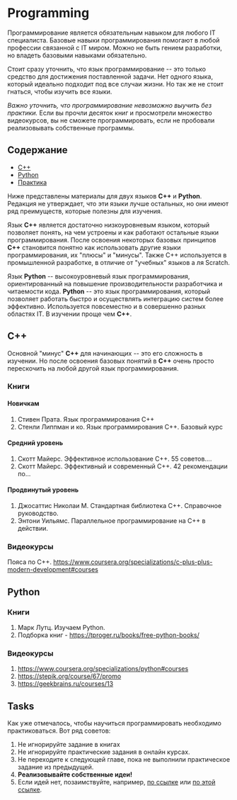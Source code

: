 # Programming
Программирование является обязательным навыком для любого IT специалиста. Базовые навыки программирования помогают в любой профессии связанной с IT миром. Можно не быть гением разработки, но владеть базовыми навыками обязательно.

Стоит сразу уточнить, что язык программирование -- это только средство для достижения поставленной задачи. Нет одного языка, который идеально подходит под все случаи жизни. Но так же не стоит гнаться, чтобы изучить все языки.

_Важно уточнить, что программирование невозможно выучить без практики._ Если вы прочли десяток книг и просмотрели множество видеокурсов, вы не сможете программировать, если не пробовали реализовывать собственные программы.

## Содержание
* [C++](https://github.com/drewxa/guide/blob/master/Programming.md#c)
* [Python](https://github.com/drewxa/guide/blob/master/Programming.md#python)
* [Практика](https://github.com/drewxa/guide/blob/master/Programming.md#tasks)

Ниже представлены материалы для двух языков **С++** и **Python**. Редакция не утверждает, что эти языки лучше остальных, но они имеют ряд преимуществ, которые полезны для изучения.

Язык **С++** является достаточно низкоуровневым языком, который позволяет понять, на чем устроены и как работают остальные языки программирования. После освоения некоторых базовых принципов **C++** становится понятно как использовать другие языки программирования, их "плюсы" и "минусы". Также C++ используется в промышленной разработке, в отличие от "учебных" языков а ля Scratch.

Язык **Python** -- высокоуровневый язык программирования, ориентированный на повышение производительности разработчика и читаемости кода. **Python** -- это язык программирования, который позволяет работать быстро и осуществлять интеграцию систем более эффективно. Используется повсеместно и в совершенно разных областях IT. В изучении проще чем **C++**.

## C++
Основной "минус" **C++** для начинающих -- это его сложность в изучении. Но после освоения базовых понятий в **C++** очень просто перескочить на любой другой язык программирования.

### Книги
#### Новичкам
1. Стивен Прата. Язык программирования С++
2. Стенли Липпман и ко. Язык программирования C++. Базовый курс

#### Средний уровень
1. Скотт Майерс. Эффективное использование C++. 55 советов....
2. Скотт Майерс. Эффективный и современный С++. 42 рекомендации по...

#### Продвинутый уровень
1. Джосаттис Николаи М. Стандартная библиотека C++. Справочное руководство.
2. Энтони Уильямс. Параллельное программирование на С++ в действии.

### Видеокурсы
Пояса по C++. https://www.coursera.org/specializations/c-plus-plus-modern-development#courses

## Python
### Книги
1. Марк Лутц. Изучаем Python. 
2. Подборка книг - https://tproger.ru/books/free-python-books/

### Видеокурсы
1. https://www.coursera.org/specializations/python#courses
2. https://stepik.org/course/67/promo
3. https://geekbrains.ru/courses/13


## Tasks
Как уже отмечалось, чтобы научиться программировать необходимо практиковаться. Вот ряд советов:
1. Не игнорируйте задание в книгах
2. Не игнорируйте практические задания в онлайн курсах.
3. Не переходите к следующей главе, пока не выполнили практическое задание из предыдущей.
4. **Реализовывайте собственные идеи!**
5. Если идей нет, позаимствуйте, например, [по ссылке](https://www.linuxtrainingacademy.com/projects/) или [по этой ссылке](https://rosettacode.org/wiki/Category:Programming_Tasks).
